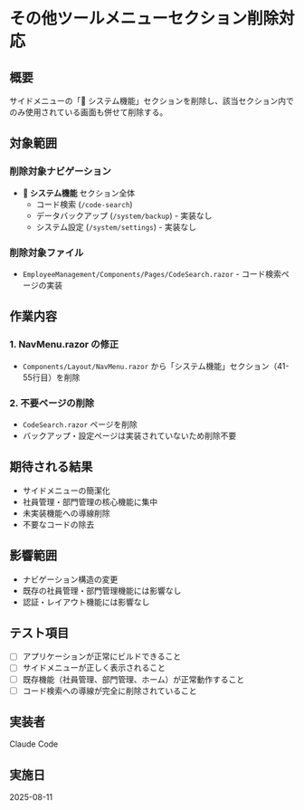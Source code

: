 # その他ツールメニューセクション削除対応

## 概要
サイドメニューの「🔧 システム機能」セクションを削除し、該当セクション内でのみ使用されている画面も併せて削除する。

## 対象範囲

### 削除対象ナビゲーション
- **🔧 システム機能** セクション全体
  - コード検索 (`/code-search`)
  - データバックアップ (`/system/backup`) - 実装なし
  - システム設定 (`/system/settings`) - 実装なし

### 削除対象ファイル
- `EmployeeManagement/Components/Pages/CodeSearch.razor` - コード検索ページの実装

## 作業内容

### 1. NavMenu.razor の修正
- `Components/Layout/NavMenu.razor` から「システム機能」セクション（41-55行目）を削除

### 2. 不要ページの削除
- `CodeSearch.razor` ページを削除
- バックアップ・設定ページは実装されていないため削除不要

## 期待される結果
- サイドメニューの簡潔化
- 社員管理・部門管理の核心機能に集中
- 未実装機能への導線削除
- 不要なコードの除去

## 影響範囲
- ナビゲーション構造の変更
- 既存の社員管理・部門管理機能には影響なし
- 認証・レイアウト機能には影響なし

## テスト項目
- [ ] アプリケーションが正常にビルドできること
- [ ] サイドメニューが正しく表示されること
- [ ] 既存機能（社員管理、部門管理、ホーム）が正常動作すること
- [ ] コード検索への導線が完全に削除されていること

## 実装者
Claude Code

## 実施日
2025-08-11